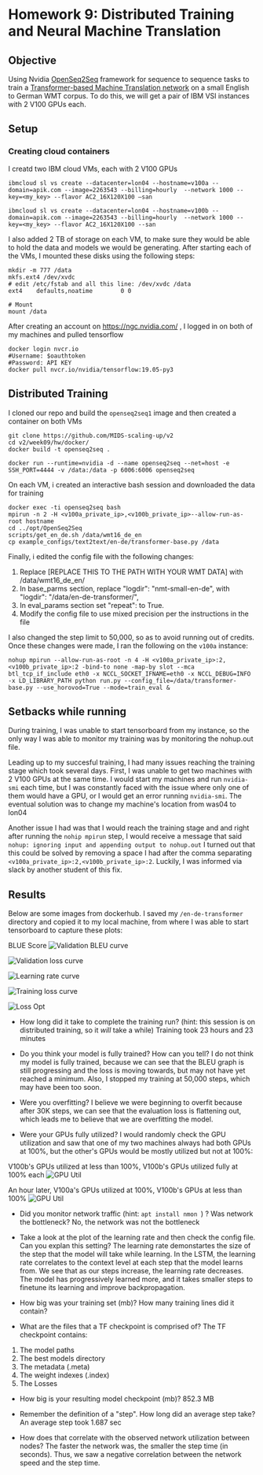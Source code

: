 # Homework 9: Distributed Training and Neural Machine Translation


## Objective
Using Nvidia [OpenSeq2Seq](https://github.com/NVIDIA/OpenSeq2Seq/) framework for sequence to sequence tasks to train a [Transformer-based Machine Translation network](https://nvidia.github.io/OpenSeq2Seq/html/machine-translation/transformer.html) on a small English to German WMT corpus. To do this, we will get a pair of IBM VSI instances with 2 V100 GPUs each.

## Setup

### Creating cloud containers
I creatd two IBM cloud VMs, each with 2 V100 GPUs

```
ibmcloud sl vs create --datacenter=lon04 --hostname=v100a --domain=apik.com --image=2263543 --billing=hourly  --network 1000 --key=<my_key> --flavor AC2_16X120X100 –san

ibmcloud sl vs create --datacenter=lon04 --hostname=v100b --domain=apik.com --image=2263543 --billing=hourly  --network 1000 --key=<my_key> --flavor AC2_16X120X100 --san
```
I also added 2 TB of storage on each VM, to make sure they would be able to hold the data and models we would be generating. After starting each of the VMs, I mounted these disks using the following steps:

```
mkdir -m 777 /data
mkfs.ext4 /dev/xvdc
# edit /etc/fstab and all this line: /dev/xvdc /data                   ext4    defaults,noatime        0 0

# Mount
mount /data
```

After creating an account on https://ngc.nvidia.com/ , I logged in on both of my machines and pulled tensorflow

```
docker login nvcr.io
#Username: $oauthtoken
#Password: API KEY
docker pull nvcr.io/nvidia/tensorflow:19.05-py3
```

## Distributed Training
I cloned our repo and build the `openseq2seq1` image and then created a container on both VMs

```
git clone https://github.com/MIDS-scaling-up/v2
cd v2/week09/hw/docker/
docker build -t openseq2seq .

docker run --runtime=nvidia -d --name openseq2seq --net=host -e SSH_PORT=4444 -v /data:/data -p 6006:6006 openseq2seq
```

On each VM, i created an interactive bash session and downloaded the data for training
```
docker exec -ti openseq2seq bash
mpirun -n 2 -H <v100a_private_ip>,<v100b_private_ip>--allow-run-as-root hostname
cd ../opt/OpenSeq2Seq 
scripts/get_en_de.sh /data/wmt16_de_en
cp example_configs/text2text/en-de/transformer-base.py /data
```

Finally, i edited the config file with the following changes:
1. Replace [REPLACE THIS TO THE PATH WITH YOUR WMT DATA] with /data/wmt16_de_en/
1. In base_parms section, replace "logdir": "nmt-small-en-de", with "logdir": "/data/en-de-transformer/", 
1. In eval_params section set "repeat": to True.
1. Modify the config file to use mixed precision per the instructions in the file


I also changed the step limit to 50,000, so as to avoid running out of credits. Once these changes were made, I ran the following on the `v100a` instance:

```
nohup mpirun --allow-run-as-root -n 4 -H <v100a_private_ip>:2,<v100b_private_ip>:2 -bind-to none -map-by slot --mca btl_tcp_if_include eth0 -x NCCL_SOCKET_IFNAME=eth0 -x NCCL_DEBUG=INFO -x LD_LIBRARY_PATH python run.py --config_file=/data/transformer-base.py --use_horovod=True --mode=train_eval &
```



## Setbacks while running 
During training, I was unable to start tensorboard from my instance, so the only way I was able to monitor my training was by monitoring the nohup.out file.

Leading up to my succesful training, I had many issues reaching the training stage which took several days. First, I was unable to get two machines with 2 V100 GPUs at the same time. I would start my machines and run `nvidia-smi` each time, but I was constantly faced with the issue where only one of them would have a GPU, or I would get an error running `nvidia-smi`. The eventual solution was to change my machine's location from was04 to lon04

Another issue I had was that I would reach the training stage and and right after running the `nohip mpirun` step, I would receive a message that said `nohup: ignoring input and appending output to nohup.out` I turned out that this could be solved by removing a space I had after the comma separating `<v100a_private_ip>:2,<v100b_private_ip>:2`. Luckily, I was informed via slack by another student of this fix.

## Results

Below are some images from dockerhub. I saved my `/en-de-transformer` directory and copied it to my local machine, from where I was able to start tensorboard to capture these plots:

BLUE Score
![Validation BLEU curve](https://i.ibb.co/g42hJQp/bleu.jpg)

![Validation loss curve](https://i.ibb.co/JdHBvzZ/eval-loss.jpg)

![Learning rate curve](https://i.ibb.co/TmrbKGs/learn-rate.jpg)

![Training loss curve](https://i.ibb.co/T1v9WjT/train-loss.jpg)

![Loss Opt](https://i.ibb.co/0qSzrQY/loss-opt.jpg)

* How long did it take to complete the training run? (hint: this session is on distributed training, so it *will* take a while)
Training took 23 hours and 23 minutes

* Do you think your model is fully trained? How can you tell?
I do not think my model is fully trained, because we can see that the BLEU graph is still progressing and the loss is moving towards, but may not have yet reached a minimum. Also, I stopped my training at 50,000 steps, which may have been too soon.

* Were you overfitting?
I believe we were beginning to overfit because after 30K steps, we can see that the evaluation loss is flattening out, which leads me to believe that we are overfitting the model.

* Were your GPUs fully utilized?
I would randomly check the GPU utilization and saw that one of my two machines always had both GPUs at 100%, but the other's GPUs would be mostly utilized but not at 100%:

V100b's GPUs utilized at less than 100%, V100b's GPUs utilized fully at 100% each
![GPU Util](https://i.ibb.co/MhTX2yM/Screen-Shot-2020-03-07-at-12-40-46-PM.jpg)

An hour later, V100a's GPUs utilized at 100%, V100b's GPUs at less than 100%
![GPU Util](https://i.ibb.co/4jsMk88/Screen-Shot-2020-03-07-at-1-33-31-PM.jpg)


* Did you monitor network traffic (hint:  ```apt install nmon ```) ? Was network the bottleneck?
No, the network was not the bottleneck

* Take a look at the plot of the learning rate and then check the config file.  Can you explan this setting?
The learning rate demonstartes the size of the step that the model will take while learning. In the LSTM, the learning rate correlates to the context level at each step that the model learns from. We see that as our steps increase, the learning rate decreases. The model has progressively learned more, and it takes smaller steps to finetune its learning and improve backpropagation.

* How big was your training set (mb)? How many training lines did it contain?


* What are the files that a TF checkpoint is comprised of?
The TF checkpoint contains:

1. The model paths
2. The best models directory
3. The metadata (.meta)
4. The weight indexes (.index)
5. The Losses

* How big is your resulting model checkpoint (mb)?
852.3 MB

* Remember the definition of a "step". How long did an average step take?
An average step took 1.687 sec

* How does that correlate with the observed network utilization between nodes?
The faster the network was, the smaller the step time (in seconds). Thus, we saw a negative correlation between the network speed and the step time.
